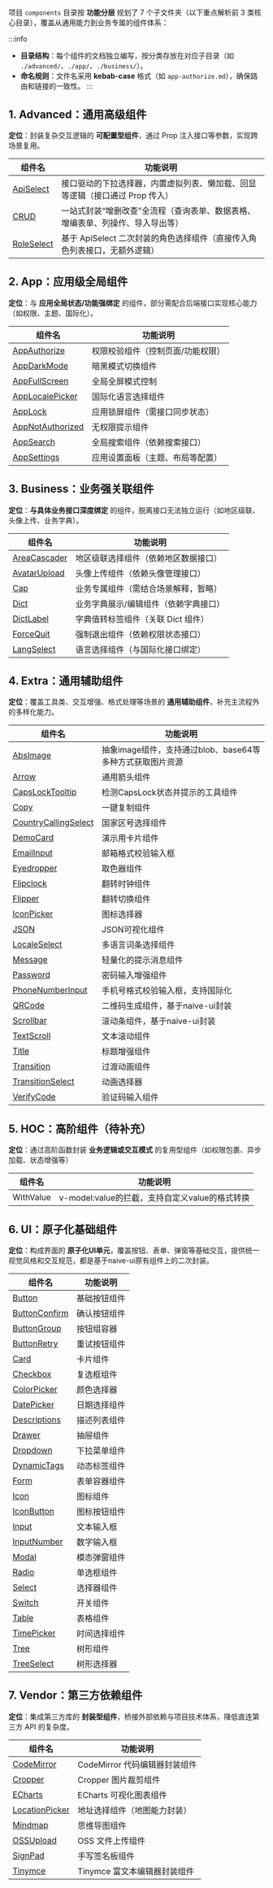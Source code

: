 # <WPageTitle></WPageTitle>

项目 `components` 目录按 **功能分层** 规划了 7 个子文件夹（以下重点解析前 3 类核心目录），覆盖从通用能力到业务专属的组件体系：

:::info
- **目录结构**：每个组件的文档独立编写，按分类存放在对应子目录（如 `./advanced/`、`./app/`、`./business/`）。
- **命名规则**：文件名采用 **kebab-case** 格式（如 `app-authorize.md`），确保路由和链接的一致性。
:::

## 1. Advanced：通用高级组件
**定位**：封装复杂交互逻辑的 **可配置型组件**，通过 Prop 注入接口等参数，实现跨场景复用。

| 组件名                                  | 功能说明                                                                       |
| --------------------------------------- | ------------------------------------------------------------------------------ |
| [ApiSelect](./advanced/api-select.md)   | 接口驱动的下拉选择器，内置虚拟列表、懒加载、回显等逻辑（接口通过 Prop 传入）   |
| [CRUD](./advanced/crud.md)              | 一站式封装“增删改查”全流程（查询表单、数据表格、增编表单、列操作、导入导出等） |
| [RoleSelect](./advanced/role-select.md) | 基于 ApiSelect 二次封装的角色选择组件（直接传入角色列表接口，无额外逻辑）      |

## 2. App：应用级全局组件
**定位**：与 **应用全局状态/功能强绑定** 的组件，部分需配合后端接口实现核心能力（如权限、主题、国际化）。

| 组件名                                          | 功能说明                          |
| ----------------------------------------------- | --------------------------------- |
| [AppAuthorize](./app/app-authorize.md)          | 权限校验组件（控制页面/功能权限） |
| [AppDarkMode](./app/app-dark-mode.md)           | 暗黑模式切换组件                  |
| [AppFullScreen](./app/app-full-screen.md)       | 全局全屏模式控制                  |
| [AppLocalePicker](./app/app-locale-picker.md)   | 国际化语言选择组件                |
| [AppLock](./app/app-lock.md)                    | 应用锁屏组件（需接口同步状态）    |
| [AppNotAuthorized](./app/app-not-authorized.md) | 无权限提示组件                    |
| [AppSearch](./app/app-search.md)                | 全局搜索组件（依赖搜索接口）      |
| [AppSettings](./app/app-settings.md)            | 应用设置面板（主题、布局等配置）  |

## 3. Business：业务强关联组件
**定位**：**与具体业务接口深度绑定** 的组件，脱离接口无法独立运行（如地区级联、头像上传、业务字典）。

| 组件名                                      | 功能说明                              |
| ------------------------------------------- | ------------------------------------- |
| [AreaCascader](./business/area-cascader.md) | 地区级联选择组件（依赖地区数据接口）  |
| [AvatarUpload](./business/avatar-upload.md) | 头像上传组件（依赖头像管理接口）      |
| [Cap](./business/cap.md)                    | 业务专属组件（需结合场景解释，暂略）  |
| [Dict](./business/dict.md)                  | 业务字典展示/编辑组件（依赖字典接口） |
| [DictLabel](./business/dict-label.md)       | 字典值转标签组件（关联 Dict 组件）    |
| [ForceQuit](./business/force-quit.md)       | 强制退出组件（依赖权限状态接口）      |
| [LangSelect](./business/lang-select.md)     | 语言选择组件（与国际化接口绑定）      |

## 4. Extra：通用辅助组件
**定位**：覆盖工具类、交互增强、格式处理等场景的 **通用辅助组件**，补充主流程外的多样化能力。

| 组件名                                                    | 功能说明                                                  |
| --------------------------------------------------------- | --------------------------------------------------------- |
| [AbsImage](./extra/abs-image.md)                          | 抽象image组件，支持通过blob、base64等多种方式获取图片资源 |
| [Arrow](./extra/arrow.md)                                 | 通用箭头组件                                              |
| [CapsLockTooltip](./extra/caps-lock-tooltip.md)           | 检测CapsLock状态并提示的工具组件                          |
| [Copy](./extra/copy.md)                                   | 一键复制组件                                              |
| [CountryCallingSelect](./extra/country-calling-select.md) | 国家区号选择组件                                          |
| [DemoCard](./extra/demo-card.md)                          | 演示用卡片组件                                            |
| [EmailInput](./extra/email-input.md)                      | 邮箱格式校验输入框                                        |
| [Eyedropper](./extra/eyedropper.md)                       | 取色器组件                                                |
| [Flipclock](./extra/flipclock.md)                         | 翻转时钟组件                                              |
| [Flipper](./extra/flipper.md)                             | 翻转切换组件                                              |
| [IconPicker](./extra/icon-picker.md)                      | 图标选择器                                                |
| [JSON](./extra/json.md)                                   | JSON可视化组件                                            |
| [LocaleSelect](./extra/locale-select.md)                  | 多语言词条选择组件                                        |
| [Message](./extra/message.md)                             | 轻量化的提示消息组件                                      |
| [Password](./extra/password.md)                           | 密码输入增强组件                                          |
| [PhoneNumberInput](./extra/phone-number-input.md)         | 手机号格式校验输入框，支持国际化                          |
| [QRCode](./extra/qr-code.md)                              | 二维码生成组件，基于naive-ui封装                          |
| [Scrollbar](./extra/scrollbar.md)                         | 滚动条组件，基于naive-ui封装                              |
| [TextScroll](./extra/text-scroll.md)                      | 文本滚动组件                                              |
| [Title](./extra/title.md)                                 | 标题增强组件                                              |
| [Transition](./extra/transition.md)                       | 过渡动画组件                                              |
| [TransitionSelect](./extra/transition-select.md)          | 动画选择器                                                |
| [VerifyCode](./extra/verify-code.md)                      | 验证码输入组件                                            |

## 5. HOC：高阶组件（待补充）
**定位**：通过高阶函数封装 **业务逻辑或交互模式** 的复用型组件（如权限包裹、异步加载、状态增强等）

| 组件名    | 功能说明                                       |
| --------- | ---------------------------------------------- |
| WithValue | v-model:value的拦截，支持自定义value的格式转换 |

## 6. UI：原子化基础组件
**定位**：构成界面的 **原子化UI单元**，覆盖按钮、表单、弹窗等基础交互，提供统一视觉风格和交互规范，都是基于naive-ui原有组件上的二次封装。

| 组件名                                  | 功能说明     |
| --------------------------------------- | ------------ |
| [Button](./ui/button.md)                | 基础按钮组件 |
| [ButtonConfirm](./ui/button-confirm.md) | 确认按钮组件 |
| [ButtonGroup](./ui/button-group.md)     | 按钮组容器   |
| [ButtonRetry](./ui/button-retry.md)     | 重试按钮组件 |
| [Card](./ui/card.md)                    | 卡片组件     |
| [Checkbox](./ui/checkbox.md)            | 复选框组件   |
| [ColorPicker](./ui/color-picker.md)     | 颜色选择器   |
| [DatePicker](./ui/date-picker.md)       | 日期选择组件 |
| [Descriptions](./ui/descriptions.md)    | 描述列表组件 |
| [Drawer](./ui/drawer.md)                | 抽屉组件     |
| [Dropdown](./ui/dropdown.md)            | 下拉菜单组件 |
| [DynamicTags](./ui/dynamic-tags.md)     | 动态标签组件 |
| [Form](./ui/form.md)                    | 表单容器组件 |
| [Icon](./ui/icon.md)                    | 图标组件     |
| [IconButton](./ui/icon-button.md)       | 图标按钮组件 |
| [Input](./ui/input.md)                  | 文本输入框   |
| [InputNumber](./ui/input-number.md)     | 数字输入框   |
| [Modal](./ui/modal.md)                  | 模态弹窗组件 |
| [Radio](./ui/radio.md)                  | 单选框组件   |
| [Select](./ui/select.md)                | 选择器组件   |
| [Switch](./ui/switch.md)                | 开关组件     |
| [Table](./ui/table.md)                  | 表格组件     |
| [TimePicker](./ui/time-picker.md)       | 时间选择组件 |
| [Tree](./ui/tree.md)                    | 树形组件     |
| [TreeSelect](./ui/tree-select.md)       | 树形选择器   |

## 7. Vendor：第三方依赖组件
**定位**：集成第三方库的 **封装型组件**，桥接外部依赖与项目技术体系，降低直连第三方 API 的复杂度。

| 组件名                                  | 功能说明                         |
|-----------------------------------------|----------------------------------|
| [CodeMirror](./vendor/code-mirror.md)   | CodeMirror 代码编辑器封装组件    |
| [Cropper](./vendor/cropper.md)         | Cropper 图片裁剪组件             |
| [ECharts](./vendor/echarts.md)         | ECharts 可视化图表组件           |
| [LocationPicker](./vendor/location-picker.md) | 地址选择组件（地图能力封装）   |
| [Mindmap](./vendor/mindmap.md)         | 思维导图组件     |
| [OSSUpload](./vendor/oss-upload.md)     | OSS 文件上传组件   |
| [SignPad](./vendor/sign-pad.md)         | 手写签名板组件                   |
| [Tinymce](./vendor/tinymce.md)         | Tinymce 富文本编辑器封装组件     |
